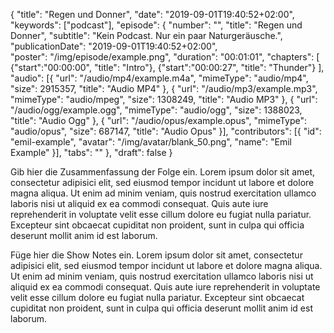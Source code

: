 {
  "title": "Regen und Donner",
  "date": "2019-09-01T19:40:52+02:00",
  "keywords": ["podcast"],
  "episode": {
    "number": "",
    "title": "Regen und Donner",
    "subtitle": "Kein Podcast. Nur ein paar Naturgeräusche.",
    "publicationDate": "2019-09-01T19:40:52+02:00",    
    "poster": "/img/episode/example.png",
    "duration": "00:01:01",
    "chapters": [
      {"start":"00:00:00", "title": "Intro"},
      {"start":"00:00:27", "title": "Thunder"}
    ],
    "audio": [{
      "url": "/audio/mp4/example.m4a",
      "mimeType": "audio/mp4",
      "size": 2915357,
      "title": "Audio MP4"
    }, {
      "url": "/audio/mp3/example.mp3",
      "mimeType": "audio/mpeg",
      "size": 1308249,
      "title": "Audio MP3"
    }, {
      "url": "/audio/ogg/example.ogg",
      "mimeType": "audio/ogg",
      "size": 1388023,
      "title": "Audio Ogg"
    }, {
      "url": "/audio/opus/example.opus",
      "mimeType": "audio/opus",
      "size": 687147,
      "title": "Audio Opus"
    }],
    "contributors": [{
      "id": "emil-example",
      "avatar": "/img/avatar/blank_50.png",
      "name": "Emil Example"
    }],
    "tabs": ""
  },
  "draft": false
}

Gib hier die Zusammenfassung der Folge ein. 
Lorem ipsum dolor sit amet, consectetur adipisici elit, sed eiusmod tempor incidunt ut labore et dolore magna aliqua. Ut enim ad minim veniam, quis nostrud exercitation ullamco laboris nisi ut aliquid ex ea commodi consequat. Quis aute iure reprehenderit in voluptate velit esse cillum dolore eu fugiat nulla pariatur. Excepteur sint obcaecat cupiditat non proident, sunt in culpa qui officia deserunt mollit anim id est laborum.


<!--more--> 

Füge hier die Show Notes ein.
Lorem ipsum dolor sit amet, consectetur adipisici elit, sed eiusmod tempor incidunt ut labore et dolore magna aliqua. Ut enim ad minim veniam, quis nostrud exercitation ullamco laboris nisi ut aliquid ex ea commodi consequat. Quis aute iure reprehenderit in voluptate velit esse cillum dolore eu fugiat nulla pariatur. Excepteur sint obcaecat cupiditat non proident, sunt in culpa qui officia deserunt mollit anim id est laborum.


